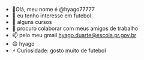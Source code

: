 - 👋Olá, meu nome é @hyago77777
- 👀 eu tenho interesse em futebol
- 🌱 alguns cursos
- 💞️ procuro colaborar com meus amigos de trabalho
- 📫 pelo meu gmail hyago.duarte@escola.pr.gov.br
- 😄 hyago
- ⚡ Curiosidade: gosto muito de futebol

<!---
hyago77777/hyago77777 é um repositório ✨ especial ✨ porque seu `README.md` (este arquivo) aparece em seu perfil do GitHub.
Você pode clicar no link Visualizar para ver suas alterações.
--->
